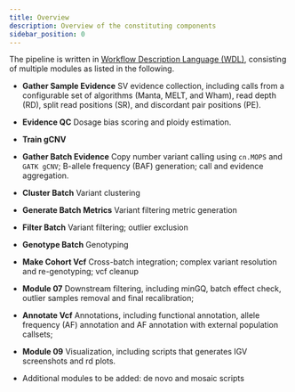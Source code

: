 ```yaml
---
title: Overview
description: Overview of the constituting components
sidebar_position: 0
---
```


The pipeline is written in [Workflow Description Language (WDL)](https://openwdl.org),
consisting of multiple modules as listed in the following. 

- **Gather Sample Evidence** SV evidence collection, including calls from a configurable set of 
  algorithms (Manta, MELT, and Wham), read depth (RD), split read positions (SR), 
  and discordant pair positions (PE).

- **Evidence QC** Dosage bias scoring and ploidy estimation.

- **Train gCNV**

- **Gather Batch Evidence** Copy number variant calling using 
  `cn.MOPS` and `GATK gCNV`; B-allele frequency (BAF) generation; 
   call and evidence aggregation.

- **Cluster Batch** Variant clustering

- **Generate Batch Metrics** Variant filtering metric generation

- **Filter Batch** Variant filtering; outlier exclusion

- **Genotype Batch** Genotyping

- **Make Cohort Vcf** Cross-batch integration; complex variant resolution and re-genotyping; vcf cleanup

- **Module 07** Downstream filtering, including minGQ, batch effect check, 
  outlier samples removal and final recalibration;

- **Annotate Vcf** Annotations, including functional annotation, 
  allele frequency (AF) annotation and AF annotation with external population callsets;

- **Module 09** Visualization, including scripts that generates IGV screenshots and rd plots.

- Additional modules to be added: de novo and mosaic scripts